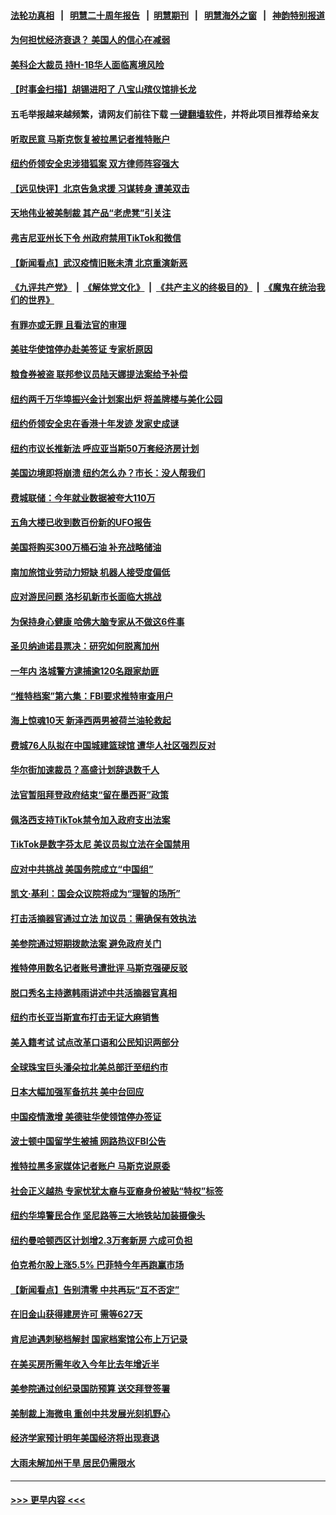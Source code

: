 #### [法轮功真相](https://github.com/gfw-breaker/truth/blob/master/README.md?t=0) &nbsp;&nbsp;|&nbsp;&nbsp; [明慧二十周年报告](https://github.com/gfw-breaker/mh-reports/blob/master/README.md?t=0) &nbsp;&nbsp;|&nbsp;&nbsp;[明慧期刊](https://github.com/gfw-breaker/mh-qikan) &nbsp;&nbsp;|&nbsp;&nbsp; [明慧海外之窗](https://github.com/gfw-breaker/mh-news/blob/master/README.md?t=0) &nbsp;&nbsp;|&nbsp;&nbsp; [神韵特别报道](https://github.com/gfw-breaker/mh-news/blob/master/shenyun.md?t=0)
#### [为何担忧经济衰退？ 美国人的信心在减弱](../pages/nsc412/n13886868.md?t=12180901) 
#### [美科企大裁员 持H-1B华人面临离境风险](../pages/nsc412/n13886859.md?t=12180901) 
#### [【时事金扫描】胡锡进阳了 八宝山殡仪馆排长龙](../pages/nsc412/n13886812.md?t=12180901) 
#### 五毛举报越来越频繁，请网友们前往下载 [一键翻墙软件](https://github.com/gfw-breaker/ssr-accounts)，并将此项目推荐给亲友
#### [听取民意 马斯克恢复被拉黑记者推特账户](../pages/nsc412/n13886819.md?t=12180901) 
#### [纽约侨领安全忠涉猎狐案 双方律师阵容强大](../pages/nsc412/n13886541.md?t=12180901) 
#### [【远见快评】北京告急求援 习谋转身 遭美双击](../pages/nsc412/n13886518.md?t=12180901) 
#### [天地伟业被美制裁 其产品“老虎凳”引关注](../pages/nsc412/n13886445.md?t=12180901) 
#### [弗吉尼亚州长下令 州政府禁用TikTok和微信](../pages/nsc412/n13886676.md?t=12180901) 
#### [【新闻看点】武汉疫情旧账未清 北京重演新恶](../pages/nsc412/n13886438.md?t=12180901) 
#### [《九评共产党》](https://github.com/begood0513/9ping.md/blob/master/README.md) &nbsp;|&nbsp; [《解体党文化》](../../../../jtdwh.md/blob/master/README.md)  &nbsp;|&nbsp; [《共产主义的终极目的》](../../../../gczydzjmd.md/blob/master/README.md) &nbsp;|&nbsp; [《魔鬼在统治我们的世界》](../../../../mgztzwmdsj.md/blob/master/README.md) 
#### [有罪亦或无罪 且看法官的审理](../pages/nsc412/n13886587.md?t=12180901) 
#### [美驻华使馆停办赴美签证 专家析原因](../pages/nsc412/n13886582.md?t=12180901) 
#### [粮食券被盗 联邦参议员陆天娜提法案给予补偿](../pages/nsc412/n13886553.md?t=12180901) 
#### [纽约两千万华埠振兴金计划案出炉 将盖牌楼与美化公园](../pages/nsc412/n13886561.md?t=12180901) 
#### [纽约侨领安全忠在香港十年发迹 发家史成谜](../pages/nsc412/n13886538.md?t=12180901) 
#### [纽约市议长推新法 呼应亚当斯50万套经济房计划](../pages/nsc412/n13886551.md?t=12180901) 
#### [美国边境即将崩溃 纽约怎么办？市长：没人帮我们](../pages/nsc412/n13886532.md?t=12180901) 
#### [费城联储：今年就业数据被夸大110万](../pages/nsc412/n13886480.md?t=12180901) 
#### [五角大楼已收到数百份新的UFO报告](../pages/nsc412/n13886526.md?t=12180901) 
#### [美国将购买300万桶石油 补充战略储油](../pages/nsc412/n13886482.md?t=12180901) 
#### [南加旅馆业劳动力短缺 机器人接受度偏低](../pages/nsc412/n13886520.md?t=12180901) 
#### [应对游民问题 洛杉矶新市长面临大挑战](../pages/nsc412/n13886514.md?t=12180901) 
#### [为保持身心健康 哈佛大脑专家从不做这6件事](../pages/nsc412/n13886452.md?t=12180901) 
#### [圣贝纳迪诺县票决：研究如何脱离加州](../pages/nsc412/n13886491.md?t=12180901) 
#### [一年内 洛城警方逮捕逾120名跟家劫匪](../pages/nsc412/n13886481.md?t=12180901) 
#### [“推特档案”第六集：FBI要求推特审查用户](../pages/nsc412/n13886420.md?t=12180901) 
#### [海上惊魂10天 新泽西两男被荷兰油轮救起](../pages/nsc412/n13885965.md?t=12180901) 
#### [费城76人队拟在中国城建篮球馆 遭华人社区强烈反对](../pages/nsc412/n13886428.md?t=12180901) 
#### [华尔街加速裁员？高盛计划辞退数千人](../pages/nsc412/n13886418.md?t=12180901) 
#### [法官暂阻拜登政府结束“留在墨西哥”政策](../pages/nsc412/n13886374.md?t=12180901) 
#### [佩洛西支持TikTok禁令加入政府支出法案](../pages/nsc412/n13886373.md?t=12180901) 
#### [TikTok是数字芬太尼 美议员拟立法在全国禁用](../pages/nsc412/n13886372.md?t=12180901) 
#### [应对中共挑战 美国务院成立“中国组”](../pages/nsc412/n13886390.md?t=12180901) 
#### [凯文·基利：国会众议院将成为“理智的场所”](../pages/nsc412/n13886396.md?t=12180901) 
#### [打击活摘器官通过立法 加议员：需确保有效执法](../pages/nsc412/n13886356.md?t=12180901) 
#### [美参院通过短期拨款法案 避免政府关门](../pages/nsc412/n13886318.md?t=12180901) 
#### [推特停用数名记者账号遭批评 马斯克强硬反驳](../pages/nsc412/n13885785.md?t=12180901) 
#### [脱口秀名主持邀韩雨讲述中共活摘器官真相](../pages/nsc412/n13885921.md?t=12180901) 
#### [纽约市长亚当斯宣布打击无证大麻销售](../pages/nsc412/n13885977.md?t=12180901) 
#### [美入籍考试 试点改革口语和公民知识两部分](../pages/nsc412/n13885979.md?t=12180901) 
#### [全球珠宝巨头潘朵拉北美总部迁至纽约市](../pages/nsc412/n13885934.md?t=12180901) 
#### [日本大幅加强军备抗共 美中台回应](../pages/nsc412/n13886331.md?t=12180901) 
#### [中国疫情激增 美德驻华使领馆停办签证](../pages/nsc412/n13886335.md?t=12180901) 
#### [波士顿中国留学生被捕 网路热议FBI公告](../pages/nsc412/n13885993.md?t=12180901) 
#### [推特拉黑多家媒体记者账户 马斯克说原委](../pages/nsc412/n13886169.md?t=12180901) 
#### [社会正义越热 专家忧犹太裔与亚裔身份被贴“特权”标签](../pages/nsc412/n13885986.md?t=12180901) 
#### [纽约华埠警民合作 坚尼路等三大地铁站加装摄像头](../pages/nsc412/n13885959.md?t=12180901) 
#### [纽约曼哈顿西区计划增2.3万套新房 六成可负担](../pages/nsc412/n13885947.md?t=12180901) 
#### [伯克希尔股上涨5.5% 巴菲特今年再跑赢市场](../pages/nsc412/n13885909.md?t=12180901) 
#### [【新闻看点】告别清零 中共再玩“互不否定”](../pages/nsc412/n13885774.md?t=12180901) 
#### [在旧金山获得建房许可 需等627天](../pages/nsc412/n13885946.md?t=12180901) 
#### [肯尼迪遇刺秘档解封 国家档案馆公布上万记录](../pages/nsc412/n13885834.md?t=12180901) 
#### [在美买房所需年收入今年比去年增近半](../pages/nsc412/n13885927.md?t=12180901) 
#### [美参院通过创纪录国防预算 送交拜登签署](../pages/nsc412/n13885868.md?t=12180901) 
#### [美制裁上海微电 重创中共发展光刻机野心](../pages/nsc412/n13885811.md?t=12180901) 
#### [经济学家预计明年美国经济将出现衰退](../pages/nsc412/n13885864.md?t=12180901) 
#### [大雨未解加州干旱 居民仍需限水](../pages/nsc412/n13885842.md?t=12180901) 

----
#### [ >>> 更早内容 <<< ](../indexes/nsc412-earlier.md)
